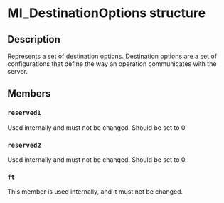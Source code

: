 # MI_DestinationOptions structure

## Description

Represents a set of destination options. Destination options are a set of configurations that define
the way an operation communicates with the server.

## Members

### `reserved1`

Used internally and must not be changed. Should be set to 0.

### `reserved2`

Used internally and must not be changed. Should be set to 0.

### `ft`

This member is used internally, and it must not be changed.